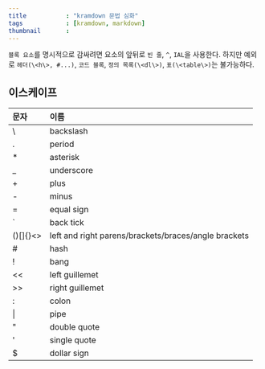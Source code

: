 ```yaml
---
title           : "kramdown 문법 심화"
tags            : [kramdown, markdown]
thumbnail       : 
---
```


`블록 요소`를 명시적으로 감싸려면 요소의 앞뒤로 `빈 줄`, `^`, `IAL`을 사용한다. 하지만 예외로 `헤더(\<h\>, #...)`, `코드 블록`, `정의 목록(\<dl\>)`, `표(\<table\>)`는 불가능하다.
## 이스케이프

| 문자 | 이름 |
|:-|:-|
|\\ |backslash|
|\.|period|
|\*|asterisk|
|\_|underscore|
|\+|plus|
|\-|minus|
|\=|equal sign|
|\`|back tick|
|\()[]{}<>|left and right parens/brackets/braces/angle brackets|
|\#|hash|
|\!|bang|
|\<<|left guillemet|
|\>>|right guillemet|
|\:|colon|
|\||pipe|
|\"|double quote|
|\'|single quote|
|\$|dollar sign|

